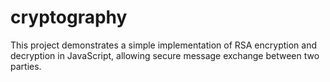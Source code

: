 # cryptography
This project demonstrates a simple implementation of RSA encryption and decryption in JavaScript, allowing secure message exchange between two parties.

